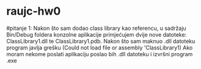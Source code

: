 # raujc-hw0
#pitanje 1:
  Nakon što sam dodao class library kao referencu, u sadržaju Bin/Debug foldera konzolne aplikacije primjećujem dvije nove datoteke:
  ClassLibrary1.dll te ClassLibrary1.pdb.
  Nakon što sam maknuo .dll datoteku program javlja grešku (Could not load file or assembly 'ClassLibrary1)
  Ako moram nekome poslati aplikaciju poslao bih .dll datoteku i izvršni program .exe
